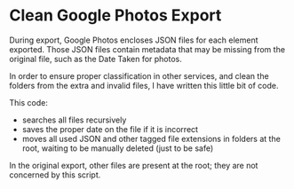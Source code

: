 # Clean Google Photos Export

During export, Google Photos encloses JSON files for each element exported. Those JSON files contain metadata that may be missing from the original file, such as the Date Taken for photos.

In order to ensure proper classification in other services, and clean the folders from the extra and invalid files, I have written this little bit of code.

This code:
* searches all files recursively
* saves the proper date on the file if it is incorrect
* moves all used JSON and other tagged file extensions in folders at the root, waiting to be manually deleted (just to be safe)

In the original export, other files are present at the root; they are not concerned by this script.